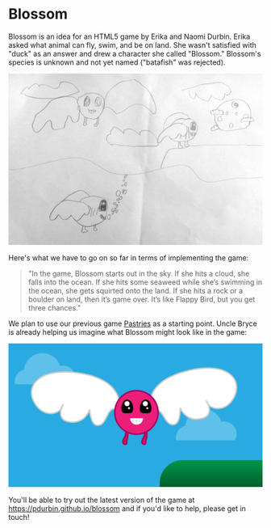 Blossom
=======

Blossom is an idea for an HTML5 game by Erika and Naomi Durbin. Erika asked what animal can fly, swim, and be on land. She wasn't satisfied with "duck" as an answer and drew a character she called "Blossom." Blossom's species is unknown and not yet named ("batafish" was rejected).

![Blossom sketch](assets/blossom-sketch.jpg?raw=true)

Here's what we have to go on so far in terms of implementing the game:

> "In the game, Blossom starts out in the sky. If she hits a cloud, she falls into the ocean. If she hits some seaweed while she’s swimming in the ocean, she gets squirted onto the land. If she hits a rock or a boulder on land, then it’s game over. It’s like Flappy Bird, but you get three chances."

We plan to use our previous game [Pastries](https://github.com/pdurbin/pastries) as a starting point. Uncle Bryce is already helping us imagine what Blossom might look like in the game:

![Blossom draft](assets/blossom-draft.png?raw=true)

You'll be able to try out the latest version of the game at https://pdurbin.github.io/blossom and if you'd like to help, please get in touch!
